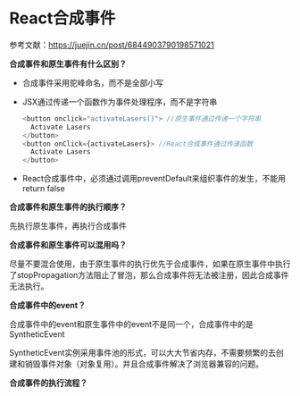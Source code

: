 # React合成事件

参考文献：https://juejin.cn/post/6844903790198571021

**合成事件和原生事件有什么区别？**

- 合成事件采用驼峰命名，而不是全部小写

- JSX通过传递一个函数作为事件处理程序，而不是字符串

  ```javascript
  <button onclick="activateLasers()"> //原生事件通过传递一个字符串
    Activate Lasers
  </button>
  <button onClick={activateLasers}> //React合成事件通过传递函数
    Activate Lasers
  </button>
  ```

- React合成事件中，必须通过调用preventDefault来组织事件的发生，不能用return false

**合成事件和原生事件的执行顺序？**

先执行原生事件，再执行合成事件

**合成事件和原生事件可以混用吗？**

尽量不要混合使用，由于原生事件的执行优先于合成事件，如果在原生事件中执行了stopPropagation方法阻止了冒泡，那么合成事件将无法被注册，因此合成事件无法执行。

**合成事件中的event？**

合成事件中的event和原生事件中的event不是同一个，合成事件中的是SyntheticEvent

SyntheticEvent实例采用事件池的形式，可以大大节省内存，不需要频繁的去创建和销毁事件对象（对象复用）。并且合成事件解决了浏览器兼容的问题。

**合成事件的执行流程？**